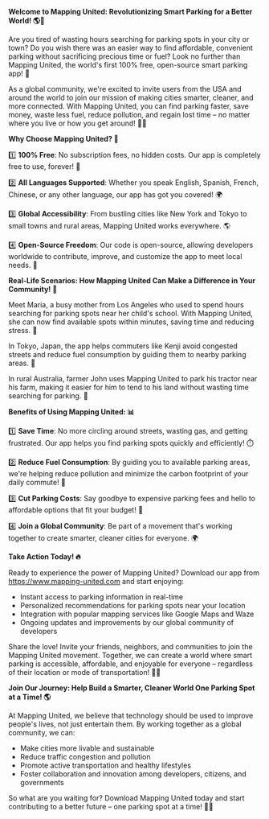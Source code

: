 **Welcome to Mapping United: Revolutionizing Smart Parking for a Better World! 🌎🚗**

Are you tired of wasting hours searching for parking spots in your city or town? Do you wish there was an easier way to find affordable, convenient parking without sacrificing precious time or fuel? Look no further than Mapping United, the world's first 100% free, open-source smart parking app! 🌟

As a global community, we're excited to invite users from the USA and around the world to join our mission of making cities smarter, cleaner, and more connected. With Mapping United, you can find parking faster, save money, waste less fuel, reduce pollution, and regain lost time – no matter where you live or how you get around! 🚂🛵

**Why Choose Mapping United? 🤔**

1️⃣ **100% Free**: No subscription fees, no hidden costs. Our app is completely free to use, forever! 🎁

2️⃣ **All Languages Supported**: Whether you speak English, Spanish, French, Chinese, or any other language, our app has got you covered! 🌍

3️⃣ **Global Accessibility**: From bustling cities like New York and Tokyo to small towns and rural areas, Mapping United works everywhere. 🌎

4️⃣ **Open-Source Freedom**: Our code is open-source, allowing developers worldwide to contribute, improve, and customize the app to meet local needs. 🤝

**Real-Life Scenarios: How Mapping United Can Make a Difference in Your Community! 🌟**

Meet Maria, a busy mother from Los Angeles who used to spend hours searching for parking spots near her child's school. With Mapping United, she can now find available spots within minutes, saving time and reducing stress. 💪

In Tokyo, Japan, the app helps commuters like Kenji avoid congested streets and reduce fuel consumption by guiding them to nearby parking areas. 🚀

In rural Australia, farmer John uses Mapping United to park his tractor near his farm, making it easier for him to tend to his land without wasting time searching for parking. 🌾

**Benefits of Using Mapping United: 📊**

1️⃣ **Save Time**: No more circling around streets, wasting gas, and getting frustrated. Our app helps you find parking spots quickly and efficiently! ⏱️

2️⃣ **Reduce Fuel Consumption**: By guiding you to available parking areas, we're helping reduce pollution and minimize the carbon footprint of your daily commute! 🌿

3️⃣ **Cut Parking Costs**: Say goodbye to expensive parking fees and hello to affordable options that fit your budget! 💸

4️⃣ **Join a Global Community**: Be part of a movement that's working together to create smarter, cleaner cities for everyone. 🌍

**Take Action Today! 🔥**

Ready to experience the power of Mapping United? Download our app from https://www.mapping-united.com and start enjoying:

* Instant access to parking information in real-time
* Personalized recommendations for parking spots near your location
* Integration with popular mapping services like Google Maps and Waze
* Ongoing updates and improvements by our global community of developers

Share the love! Invite your friends, neighbors, and communities to join the Mapping United movement. Together, we can create a world where smart parking is accessible, affordable, and enjoyable for everyone – regardless of their location or mode of transportation! 🌟👫

**Join Our Journey: Help Build a Smarter, Cleaner World One Parking Spot at a Time! 🌎**

At Mapping United, we believe that technology should be used to improve people's lives, not just entertain them. By working together as a global community, we can:

* Make cities more livable and sustainable
* Reduce traffic congestion and pollution
* Promote active transportation and healthy lifestyles
* Foster collaboration and innovation among developers, citizens, and governments

So what are you waiting for? Download Mapping United today and start contributing to a better future – one parking spot at a time! 🚀💪